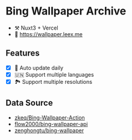 # Bing Wallpaper Archive

- ⚒️ Nuxt3 + Vercel
- 🚀 https://wallpaper.leex.me

## Features

- [x] 🔄 Auto update daily
- [x] 🇺🇳 Support multiple languages
- [x] 🏞️ Support multiple resolutions

## Data Source

- [zkeq/Bing-Wallpaper-Action](https://github.com/zkeq/Bing-Wallpaper-Action/tree/main/data)
- [flow2000/bing-wallpaper-api](https://github.com/flow2000/bing-wallpaper-api/tree/master/data)
- [zenghongtu/bing-wallpaper](https://github.com/zenghongtu/bing-wallpaper/blob/main/json/data.json)

